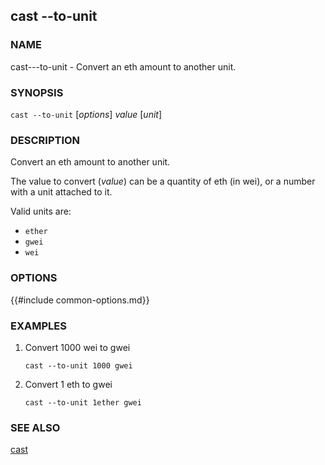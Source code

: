 ## cast --to-unit

### NAME

cast---to-unit - Convert an eth amount to another unit.

### SYNOPSIS

``cast --to-unit`` [*options*] *value* [*unit*]

### DESCRIPTION

Convert an eth amount to another unit.

The value to convert (*value*) can be a quantity of eth (in wei), or a number with a unit attached to it.

Valid units are:

- `ether`
- `gwei`
- `wei`

### OPTIONS

{{#include common-options.md}}

### EXAMPLES

1. Convert 1000 wei to gwei

       cast --to-unit 1000 gwei

2. Convert 1 eth to gwei

       cast --to-unit 1ether gwei

### SEE ALSO

[cast](./cast.md)
